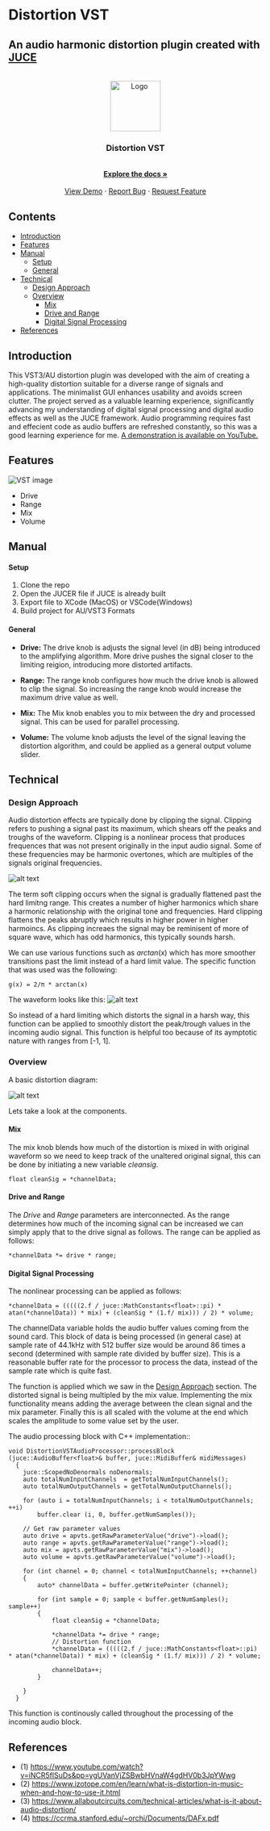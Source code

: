 <!-- omit in toc -->

# Distortion VST

<!-- omit in toc -->

## An audio harmonic distortion plugin created with [JUCE](https://juce.com/)

<!-- PROJECT LOGO -->
<br />
<div align="center">
  <a href="https://github.com/shyamal10">
    <img src="images/logo.png" alt="Logo" width="100" height="100">
  </a>

  <h3 align="center">Distortion VST</h3>

  <p align="center">
    <br />
    <a href="https://github.com/othneildrew/Best-README-Template"><strong>Explore the docs »</strong></a>
    <br />
    <br />
    <a href="https://youtu.be/ExLxL59DDWU">View Demo</a>
    ·
    <a href="https://github.com/shyamal10/DistortionVST/issues">Report Bug</a>
    ·
    <a href="https://github.com/shyamal10/DistortionVST/issues">Request Feature</a>
  </p>
</div>
<!-- omit in toc -->

## Contents

- [Introduction](#introduction)
- [Features](#features)
- [Manual](#manual)
  - [Setup](#setup)
  - [General](#general)
- [Technical](#technical)
  - [Design Approach](#design-approach)
  - [Overview](#overview)
    - [Mix](#mix)
    - [Drive and Range](#drive-and-range)
    - [Digital Signal Processing](#digital-signal-processing)
- [References](#references)

## Introduction

This VST3/AU distortion plugin was developed with the aim of creating a high-quality distortion suitable for a diverse range of signals and applications. The minimalist GUI enhances usability and avoids screen clutter. The project served as a valuable learning experience, significantly advancing my understanding of digital signal processing and digital audio effects as well as the JUCE framework. Audio programming requires fast and effecient code as audio buffers are refreshed constantly, so this was a good learning experience for me. [A demonstration is available on YouTube.](https://youtu.be/ExLxL59DDWU)

## Features

![VST image](images/VST.png)

- Drive
- Range
- Mix
- Volume

## Manual

#### Setup

1. Clone the repo
2. Open the JUCER file if JUCE is already built
3. Export file to XCode (MacOS) or VSCode(Windows)
4. Build project for AU/VST3 Formats

#### General

- **Drive:** The drive knob is adjusts the signal level (in dB) being introduced to the amplifying algorithm. More drive pushes the signal closer to the limiting reigion, introducing more distorted artifacts.

- **Range:** The range knob configures how much the drive knob is allowed to clip the signal. So increasing the range knob would increase the maximum drive value as well.

- **Mix:** The Mix knob enables you to mix between the dry and processed signal. This can be used for parallel processing.

- **Volume:** The volume knob adjusts the level of the signal leaving the distortion algorithm, and could be applied as a general output volume slider.

## Technical

### Design Approach

Audio distortion effects are typically done by clipping the signal. Clipping refers to pushing a signal past its maximum, which shears off the peaks and troughs of the waveform. Clipping is a nonlinear process that produces frequences that was not present originally in the input audio signal. Some of these frequencies may be harmonic overtones, which are multiples of the signals original frequencies.

![alt text](images/clipping.png "Distortion Diagram")

The term soft clipping occurs when the signal is gradually flattened past the hard limitng range. This creates a number of higher harmonics which share a harmonic relationship with the original tone and frequencies. Hard clipping flattens the peaks abruptly which results in higher power in higher harmoincs. As clipping increaes the signal may be reminisent of more of square wave, which has odd harmonics, this typically sounds harsh.

We can use various functions such as _arctan_(x) which has more smoother transitions past the limit instead of a hard limit value. The specific function that was used was the following:

    g(x) = 2/π * arctan(x)

The waveform looks like this:
![alt text](images/function.png "Distortion Diagram")

So instead of a hard limiting which distorts the signal in a harsh way, this function can be applied to smoothly distort the peak/trough values in the incoming audio signal. This function is helpful too because of its aymptotic nature with ranges from [-1, 1].

### Overview

A basic distortion diagram:

![alt text](images/flow.png "Base Diagram")

Lets take a look at the components.

#### Mix

The mix knob blends how much of the distortion is mixed in with original waveform so we need to keep track of the unaltered original signal, this can be done by initiating a new variable _cleansig_.

`float cleanSig = *channelData;`

#### Drive and Range

The _Drive_ and _Range_ parameters are interconnected. As the range determines how much of the incoming signal can be increased we can simply apply that to the drive signal as follows. The range can be applied as follows:

`*channelData *= drive * range;`

#### Digital Signal Processing

The nonlinear processing can be applied as follows:

`*channelData = (((((2.f / juce::MathConstants<float>::pi) * atan(*channelData)) * mix) + (cleanSig * (1.f/ mix))) / 2) * volume;`

The channelData variable holds the audio buffer values coming from the sound card. This block of data is being processed (in general case) at sample rate of 44.1kHz with 512 buffer size would be around 86 times a second (determined with sample rate divided by buffer size). This is a reasonable buffer rate for the processor to process the data, instead of the sample rate which is quite fast.

The function is applied which we saw in the [Design Approach](#Design_Approach) section. The distorted signal is being multipled by the mix value. Implementing the mix functionality means adding the average between the clean signal and the mix parameter. Finally this is all scaled with the volume at the end which scales the amplitude to some value set by the user.

The audio processing block with C++ implementation::

    void DistortionVSTAudioProcessor::processBlock (juce::AudioBuffer<float>& buffer, juce::MidiBuffer& midiMessages)
      {
        juce::ScopedNoDenormals noDenormals;
        auto totalNumInputChannels  = getTotalNumInputChannels();
        auto totalNumOutputChannels = getTotalNumOutputChannels();

        for (auto i = totalNumInputChannels; i < totalNumOutputChannels; ++i)
            buffer.clear (i, 0, buffer.getNumSamples());

        // Get raw parameter values
        auto drive = apvts.getRawParameterValue("drive")->load();
        auto range = apvts.getRawParameterValue("range")->load();
        auto mix = apvts.getRawParameterValue("mix")->load();
        auto volume = apvts.getRawParameterValue("volume")->load();

        for (int channel = 0; channel < totalNumInputChannels; ++channel)
        {
            auto* channelData = buffer.getWritePointer (channel);

            for (int sample = 0; sample < buffer.getNumSamples(); sample++)
            {
                float cleanSig = *channelData;

                *channelData *= drive * range;
                // Distortion function
                *channelData = (((((2.f / juce::MathConstants<float>::pi) * atan(*channelData)) * mix) + (cleanSig * (1.f/ mix))) / 2) * volume;

                channelData++;
            }

        }
      }

This function is continously called throughout the processing of the incoming audio block.

## References

- (1) https://www.youtube.com/watch?v=iNCR5flSuDs&pp=ygUVanVjZSBwbHVnaW4gdHV0b3JpYWwg
- (2) https://www.izotope.com/en/learn/what-is-distortion-in-music-when-and-how-to-use-it.html
- (3) https://www.allaboutcircuits.com/technical-articles/what-is-it-about-audio-distortion/
- (4) https://ccrma.stanford.edu/~orchi/Documents/DAFx.pdf

[1]: https://www.youtube.com/watch?v=iNCR5flSuDs&pp=ygUVanVjZSBwbHVnaW4gdHV0b3JpYWwg
[2]: https://www.izotope.com/en/learn/what-is-distortion-in-music-when-and-how-to-use-it.html
[3]: https://www.allaboutcircuits.com/technical-articles/what-is-it-about-audio-distortion/
[4]: https://ccrma.stanford.edu/~orchi/Documents/DAFx.pdf
